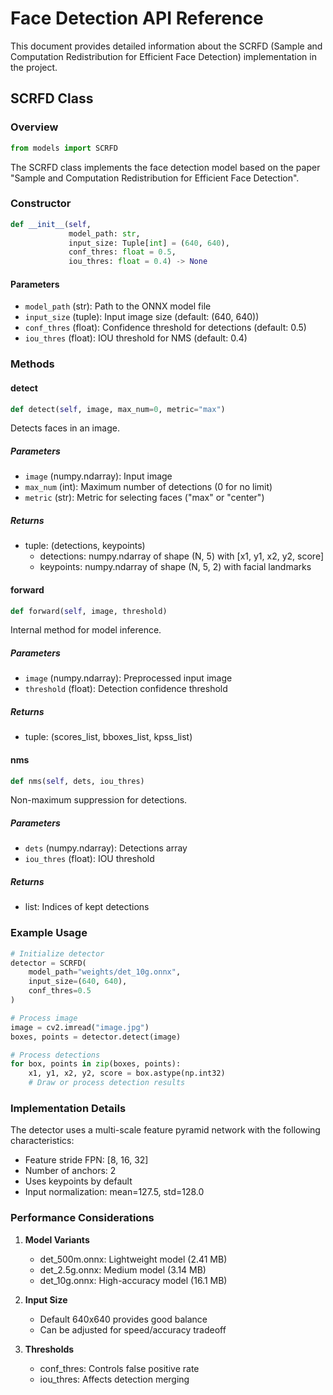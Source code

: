 # Face Detection API Reference

This document provides detailed information about the SCRFD (Sample and Computation Redistribution for Efficient Face Detection) implementation in the project.

## SCRFD Class

### Overview

```python
from models import SCRFD
```

The SCRFD class implements the face detection model based on the paper "Sample and Computation Redistribution for Efficient Face Detection".

### Constructor

```python
def __init__(self, 
             model_path: str,
             input_size: Tuple[int] = (640, 640),
             conf_thres: float = 0.5,
             iou_thres: float = 0.4) -> None
```

#### Parameters
- `model_path` (str): Path to the ONNX model file
- `input_size` (tuple): Input image size (default: (640, 640))
- `conf_thres` (float): Confidence threshold for detections (default: 0.5)
- `iou_thres` (float): IOU threshold for NMS (default: 0.4)

### Methods

#### detect
```python
def detect(self, image, max_num=0, metric="max")
```

Detects faces in an image.

##### Parameters
- `image` (numpy.ndarray): Input image
- `max_num` (int): Maximum number of detections (0 for no limit)
- `metric` (str): Metric for selecting faces ("max" or "center")

##### Returns
- tuple: (detections, keypoints)
  - detections: numpy.ndarray of shape (N, 5) with [x1, y1, x2, y2, score]
  - keypoints: numpy.ndarray of shape (N, 5, 2) with facial landmarks

#### forward
```python
def forward(self, image, threshold)
```

Internal method for model inference.

##### Parameters
- `image` (numpy.ndarray): Preprocessed input image
- `threshold` (float): Detection confidence threshold

##### Returns
- tuple: (scores_list, bboxes_list, kpss_list)

#### nms
```python
def nms(self, dets, iou_thres)
```

Non-maximum suppression for detections.

##### Parameters
- `dets` (numpy.ndarray): Detections array
- `iou_thres` (float): IOU threshold

##### Returns
- list: Indices of kept detections

### Example Usage

```python
# Initialize detector
detector = SCRFD(
    model_path="weights/det_10g.onnx",
    input_size=(640, 640),
    conf_thres=0.5
)

# Process image
image = cv2.imread("image.jpg")
boxes, points = detector.detect(image)

# Process detections
for box, points in zip(boxes, points):
    x1, y1, x2, y2, score = box.astype(np.int32)
    # Draw or process detection results
```

### Implementation Details

The detector uses a multi-scale feature pyramid network with the following characteristics:

- Feature stride FPN: [8, 16, 32]
- Number of anchors: 2
- Uses keypoints by default
- Input normalization: mean=127.5, std=128.0

### Performance Considerations

1. **Model Variants**
   - det_500m.onnx: Lightweight model (2.41 MB)
   - det_2.5g.onnx: Medium model (3.14 MB)
   - det_10g.onnx: High-accuracy model (16.1 MB)

2. **Input Size**
   - Default 640x640 provides good balance
   - Can be adjusted for speed/accuracy tradeoff

3. **Thresholds**
   - conf_thres: Controls false positive rate
   - iou_thres: Affects detection merging
